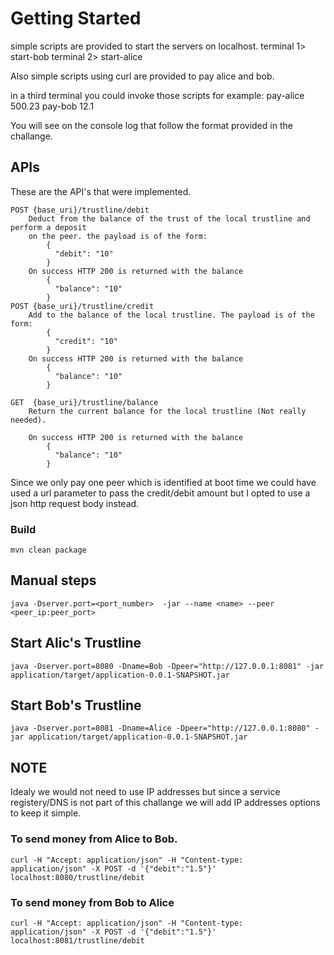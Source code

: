 
# Getting Started

simple scripts are provided to start the servers on localhost. 
terminal 1> start-bob
terminal 2> start-alice

Also simple scripts using curl are provided to pay alice and bob.

in a third terminal you could invoke those scripts for example:
pay-alice 500.23
pay-bob 12.1

You will see on the console log that follow the format provided in the challange.

## APIs

These are the API's that were implemented. 

```
POST {base_uri}/trustline/debit
	Deduct from the balance of the trust of the local trustline and perform a deposit
	on the peer. the payload is of the form:
		{
   		  "debit": "10"
		}
	On success HTTP 200 is returned with the balance  
		{
		  "balance": "10"
		}
POST {base_uri}/trustline/credit
	Add to the balance of the local trustline. The payload is of the form:
		{
   		  "credit": "10"
		}
	On success HTTP 200 is returned with the balance  
		{
		  "balance": "10"
		}
	
GET  {base_uri}/trustline/balance
	Return the current balance for the local trustline (Not really needed).
	
	On success HTTP 200 is returned with the balance  
		{
		  "balance": "10"
		}
```

Since we only pay one peer which is identified at boot time we could have used a url parameter to pass the credit/debit amount but I opted to use a json http request body instead.


### Build

```
mvn clean package
```

## Manual steps

```
java -Dserver.port=<port_number>  -jar --name <name> --peer <peer_ip:peer_port>
```
## Start Alic's Trustline

```
java -Dserver.port=8080 -Dname=Bob -Dpeer="http://127.0.0.1:8081" -jar application/target/application-0.0.1-SNAPSHOT.jar
```
## Start Bob's Trustline
```
java -Dserver.port=8081 -Dname=Alice -Dpeer="http://127.0.0.1:8080" -jar application/target/application-0.0.1-SNAPSHOT.jar
```


## NOTE
Idealy we would not need to use IP addresses but since a service registery/DNS is not part of this challange we will add IP addresses options to keep it simple.

### To send money from Alice to Bob.
```
curl -H "Accept: application/json" -H "Content-type:  application/json" -X POST -d '{"debit":"1.5"}' localhost:8080/trustline/debit

```

### To send money from Bob to Alice

```
curl -H "Accept: application/json" -H "Content-type:  application/json" -X POST -d '{"debit":"1.5"}' localhost:8081/trustline/debit

```
